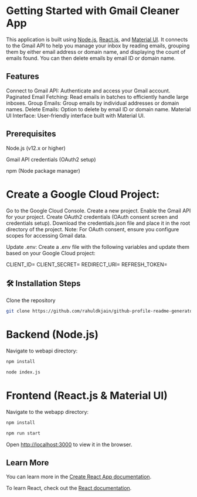 # Getting Started with Gmail Cleaner App

This application is built using [Node.js](https://nodejs.org/en), [React.js](https://react.dev/), and [Material UI](https://mui.com/material-ui/). It connects to the Gmail API to help you manage your inbox by reading emails, grouping them by either email address or domain name, and displaying the count of emails found. You can then delete emails by email ID or domain name.

## Features

Connect to Gmail API: Authenticate and access your Gmail account.
Paginated Email Fetching: Read emails in batches to efficiently handle large inboxes.
Group Emails: Group emails by individual addresses or domain names.
Delete Emails: Option to delete by email ID or domain name.
Material UI Interface: User-friendly interface built with Material UI.

## Prerequisites

Node.js (v12.x or higher)

Gmail API credentials (OAuth2 setup)

npm (Node package manager)

# Create a Google Cloud Project:

Go to the Google Cloud Console.
Create a new project.
Enable the Gmail API for your project.
Create OAuth2 credentials (OAuth consent screen and credentials setup).
Download the credentials.json file and place it in the root directory of the project.
Note: For OAuth consent, ensure you configure scopes for accessing Gmail data.

Update .env: Create a .env file with the following variables and update them based on your Google Cloud project:

<section>
CLIENT_ID=<Your_Google_Client_ID>
CLIENT_SECRET=<Your_Google_Client_Secret>
REDIRECT_URI=<Your_Google_Redirect_URI>
REFRESH_TOKEN=<Your_Gmail_Refresh_Token>
</section>

## 🛠️ Installation Steps

Clone the repository

```bash
git clone https://github.com/rahuldkjain/github-profile-readme-generator.git
```

# Backend (Node.js)

Navigate to webapi directory:

```bash
npm install
```

```bash
node index.js
```

# Frontend (React.js & Material UI)

Navigate to the webapp directory:

```bash
npm install
```

```bash
npm run start
```

Open [http://localhost:3000](http://localhost:3000) to view it in the browser.

## Learn More

You can learn more in the [Create React App documentation](https://facebook.github.io/create-react-app/docs/getting-started).

To learn React, check out the [React documentation](https://reactjs.org/).
